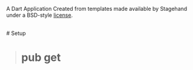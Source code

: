 A Dart Application
Created from templates made available by Stagehand under a BSD-style
[license](https://github.com/dart-lang/stagehand/blob/master/LICENSE).

<br>
# Setup

> # pub get